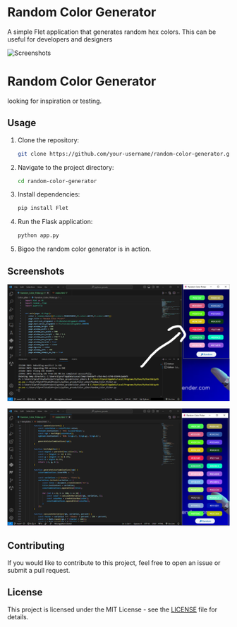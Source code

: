 # Random Color Generator

A simple Flet application that generates random hex colors. This can be useful for developers and designers

<!-- application of random generation of hex colors to make life easier for devs and designers
create with python flet framework -->

![Screenshots](assets/pr.gif "Titre de l'image")

# Random Color Generator

looking for inspiration or testing.

## Usage

1. Clone the repository:

    ```bash
    git clone https://github.com/your-username/random-color-generator.git
    ```

2. Navigate to the project directory:

    ```bash
    cd random-color-generator
    ```

3. Install dependencies:

    ```bash
    pip install Flet
    ```

4. Run the Flask application:

    ```bash
    python app.py
    ```

5. Bigoo the random color generator is in action.

## Screenshots

![Screenshotsf](assets/1.png "")

![Screenshots](assets/2.png "")

## Contributing

If you would like to contribute to this project, feel free to open an issue or submit a pull request.

## License

This project is licensed under the MIT License - see the [LICENSE](LICENSE) file for details.
